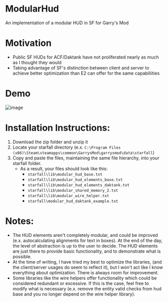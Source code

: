 # ModularHud
An implementation of a modular HUD in SF for Garry's Mod

# Motivation
- Public SF HUDs for ACF/Daktank have not proliferated nearly as much as I thought they would
- Taking advantage of SF's distinction between client and server to achieve better optimization than E2 can offer for the same capabiliities

# Demo
![image](https://user-images.githubusercontent.com/109800352/210301162-1db72574-db24-42d1-9156-e32a79638dbd.png)


# Installation Instructions:
1. Download the zip folder and unzip it
2. Locate your starfall directory
   (e.x. `C:\Program Files (x86)\Steam\steamapps\common\GarrysMod\garrysmod\data\starfall`)
3. Copy and paste the files, maintaining the same file hierarchy, into your starfall folder.
    - As a result, your files should look like this:
        - `starfall\lib\modular_hud_base.txt`
        - `starfall\lib\modular_hud_elements_base.txt`
        - `starfall\lib\modular_hud_elements_daktank.txt`
        - `starfall\lib\modular_shared_memory_2.txt`
        - `starfall\lib\modular_wire_helper.txt`
        - `starfall\modular_hud_daktank_example.txt`

# Notes:
- The HUD elements aren't completely modular, and could be improved (e.x. autocalculating alignments for text in boxes). At the end of the day, the level of abstraction is up to the user to decide. The HUD elements are just there to provide basic functionality, and to demonstrate what is possible.
- At the time of writing, I have tried my best to optimize the libraries, (and the client/server usages do seem to reflect it), but I won't act like I know everything about optimization. There is always room for improvement.
- Some libraries like the wire helpers offer functionality which could be considered redundant or excessive. If this is the case, feel free to modify what is necessary (e.x. remove the entity valid checks from hud base and you no longer depend on the wire helper library).
